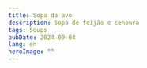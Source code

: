 ```yaml
---
title: Sopa da avó
description: Sopa de feijão e cenoura
tags: Soups
pubDate: 2024-09-04
lang: en
heroImage: ""
---
```


